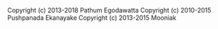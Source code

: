 Copyright (c) 2013-2018 Pathum Egodawatta
Copyright (c) 2010-2015 Pushpanada Ekanayake
Copyright (c) 2013-2015 Mooniak

